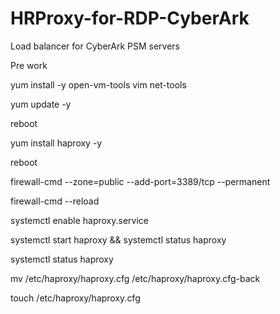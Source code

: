 # HRProxy-for-RDP-CyberArk
Load balancer for CyberArk PSM servers

Pre work

yum install -y open-vm-tools vim net-tools

yum update -y 

reboot

yum install haproxy -y

reboot

firewall-cmd --zone=public --add-port=3389/tcp  --permanent

firewall-cmd --reload

systemctl enable haproxy.service

systemctl start haproxy && systemctl status haproxy

systemctl status haproxy

mv /etc/haproxy/haproxy.cfg /etc/haproxy/haproxy.cfg-back

touch /etc/haproxy/haproxy.cfg
